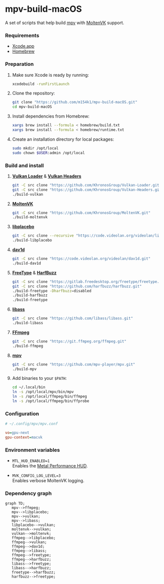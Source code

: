 # mpv-build-macOS
A set of scripts that help build [mpv](https://mpv.io) with [MoltenVK](https://github.com/KhronosGroup/MoltenVK) support.  

### Requirements
- [Xcode.app](https://developer.apple.com/xcode/)
- [Homebrew](https://brew.sh)

### Preparation
1. Make sure Xcode is ready by running:  

   ```sh
   xcodebuild -runFirstLaunch
   ```

2. Clone the repository:  

   ```sh
   git clone "https://github.com/m154k1/mpv-build-macOS.git"
   cd mpv-build-macOS
   ```

3. Install dependencies from Homebrew:  

   ```sh
   xargs brew install --formula < homebrew/build.txt
   xargs brew install --formula < homebrew/runtime.txt
   ```

4. Create an installation directory for local packages:  

   ```sh
   sudo mkdir /opt/local
   sudo chown $USER:admin /opt/local
   ```

### Build and install
1. [**Vulkan Loader**](https://github.com/KhronosGroup/Vulkan-Loader) & [**Vulkan Headers**](https://github.com/KhronosGroup/Vulkan-Headers)  

   ```sh
   git -C src clone "https://github.com/KhronosGroup/Vulkan-Loader.git"
   git -C src clone "https://github.com/KhronosGroup/Vulkan-Headers.git"
   ./build-vulkan
   ```

2. [**MoltenVK**](https://github.com/KhronosGroup/MoltenVK)  

   ```sh
   git -C src clone "https://github.com/KhronosGroup/MoltenVK.git"
   ./build-moltenvk
   ```

3. [**libplacebo**](https://code.videolan.org/videolan/libplacebo)  

   ```sh
   git -C src clone --recursive "https://code.videolan.org/videolan/libplacebo.git"
   ./build-libplacebo
   ```

4. [**dav1d**](https://code.videolan.org/videolan/dav1d)  

   ```sh
   git -C src clone "https://code.videolan.org/videolan/dav1d.git"
   ./build-dav1d
   ```

5. [**FreeType**](https://gitlab.freedesktop.org/freetype/freetype) & [**HarfBuzz**](https://github.com/harfbuzz/harfbuzz)  

   ```sh
   git -C src clone "https://gitlab.freedesktop.org/freetype/freetype.git"
   git -C src clone "https://github.com/harfbuzz/harfbuzz.git"
   ./build-freetype -Dharfbuzz=disabled
   ./build-harfbuzz
   ./build-freetype
   ```

6. [**libass**](https://github.com/libass/libass)  

   ```sh
   git -C src clone "https://github.com/libass/libass.git"
   ./build-libass
   ```

7. [**FFmpeg**](https://git.ffmpeg.org/ffmpeg.git)  

   ```sh
   git -C src clone "https://git.ffmpeg.org/ffmpeg.git"
   ./build-ffmpeg
   ```

8. [**mpv**](https://github.com/mpv-player/mpv)  

   ```sh
   git -C src clone "https://github.com/mpv-player/mpv.git"
   ./build-mpv
   ```

9. Add binaries to your `$PATH`:  

   ```sh
   cd ~/.local/bin
   ln -s /opt/local/mpv/bin/mpv
   ln -s /opt/local/ffmpeg/bin/ffmpeg
   ln -s /opt/local/ffmpeg/bin/ffprobe
   ```

### Configuration

```cfg
# ~/.config/mpv/mpv.conf

vo=gpu-next
gpu-context=macvk
```

### Environment variables

- `MTL_HUD_ENABLED=1`  
  Enables the [Metal Performance HUD](https://developer.apple.com/documentation/xcode/monitoring-your-metal-apps-graphics-performance).  

- `MVK_CONFIG_LOG_LEVEL=3`  
  Enables verbose MoltenVK logging.  

### Dependency graph

```mermaid
graph TD;
   mpv-->ffmpeg;
   mpv-->libplacebo;
   mpv-->vulkan;
   mpv-->libass;
   libplacebo-->vulkan;
   moltenvk-->vulkan;
   vulkan-->moltenvk;
   ffmpeg-->libplacebo;
   ffmpeg-->vulkan;
   ffmpeg-->dav1d;
   ffmpeg-->libass;
   ffmpeg-->freetype;
   ffmpeg-->harfbuzz;
   libass-->freetype;
   libass-->harfbuzz;
   freetype-->harfbuzz;
   harfbuzz-->freetype;
```
